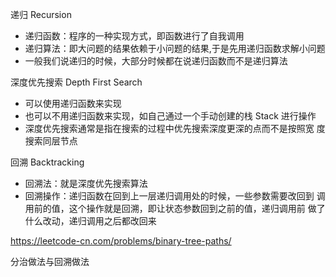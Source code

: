 递归 Recursion 

- 递归函数：程序的一种实现方式，即函数进行了自我调用 
- 递归算法：即大问题的结果依赖于小问题的结果,于是先用递归函数求解小问题 
- 一般我们说递归的时候，大部分时候都在说递归函数而不是递归算法 

深度优先搜索 Depth First Search 

- 可以使用递归函数来实现
- 也可以不用递归函数来实现，如自己通过一个手动创建的栈 Stack 进行操作
- 深度优先搜索通常是指在搜索的过程中优先搜索深度更深的点而不是按照宽 度搜索同层节点 

回溯 Backtracking 

- 回溯法：就是深度优先搜索算法 
- 回溯操作：递归函数在回到上一层递归调用处的时候，一些参数需要改回到 调用前的值，这个操作就是回溯，即让状态参数回到之前的值，递归调用前 做了什么改动，递归调用之后都改回来 

https://leetcode-cn.com/problems/binary-tree-paths/

分治做法与回溯做法